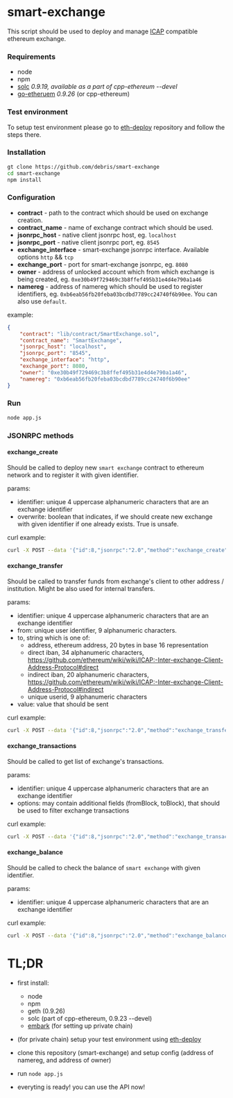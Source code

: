 # smart-exchange
This script should be used to deploy and manage [ICAP](https://github.com/ethereum/wiki/wiki/ICAP:-Inter-exchange-Client-Address-Protocol) compatible ethereum exchange.

### Requirements

- node
- npm
- [solc](https://github.com/ethereum/cpp-ethereum) *0.9.19, available as a part of cpp-ethereum --devel*
- [go-etheruem](https://github.com/ethereum/go-ethereum) *0.9.26* (or cpp-ethereum)

### Test environment

To setup test environment please go to [eth-deploy](https://github.com/debris/eth-deploy) repository and follow the steps there.

### Installation

```bash
gt clone https://github.com/debris/smart-exchange
cd smart-exchange
npm install
```

### Configuration

- **contract** - path to the contract which should be used on exchange creation.
- **contract_name** - name of exchange contract which should be used.
- **jsonrpc_host** - native client jsonrpc host, eg. `localhost`
- **jsonrpc_port** - native client jsonrpc port, eg. `8545`
- **exchange_interface** - smart-exchange jsonrpc interface. Available options `http` && `tcp`
- **exchange_port** - port for smart-exchange jsonrpc, eg. `8080`
- **owner** - address of unlocked account which from which exchange is being created, eg. `0xe30b49f729469c3b8ffef495b31e4d4e790a1a46`
- **namereg** - address of namereg which should be used to register identifiers, eg. `0xb6eab56fb20feba03bcdbd7789cc24740f6b90ee`. You can also use `default`.

example: 

```json
{
    "contract": "lib/contract/SmartExchange.sol",
    "contract_name": "SmartExchange",
    "jsonrpc_host": "localhost",
    "jsonrpc_port": "8545",
    "exchange_interface": "http",
    "exchange_port": 8080,
    "owner": "0xe30b49f729469c3b8ffef495b31e4d4e790a1a46",
    "namereg": "0xb6eab56fb20feba03bcdbd7789cc24740f6b90ee"
}
```

### Run

```bash
node app.js
```

### JSONRPC methods

#### exchange_create

Should be called to deploy new `smart exchange` contract to ethereum network and to register it with given identifier.

params:

- identifier: unique 4 uppercase alphanumeric characters that are an exchange identifier
- overwrite: boolean that indicates, if we should create new exchange with given identifier if one already exists. True is unsafe.

curl example:

```bash
curl -X POST --data '{"id":8,"jsonrpc":"2.0","method":"exchange_create","params":["XROF", false]}' -H "Content-Type: application/json" http://localhost:8080
```

#### exchange_transfer

Should be called to transfer funds from exchange's client to other address / institution. Might be also used for internal transfers.

params:

- identifier: unique 4 uppercase alphanumeric characters that are an exchange identifier
- from: unique user identifier, 9 alphanumeric characters.
- to, string which is one of:
    - address, ethereum address, 20 bytes in base 16 representation
    - direct iban, 34 alphanumeric characters, https://github.com/ethereum/wiki/wiki/ICAP:-Inter-exchange-Client-Address-Protocol#direct
    - indirect iban, 20 alphanumeric characters, https://github.com/ethereum/wiki/wiki/ICAP:-Inter-exchange-Client-Address-Protocol#indirect
    - unique userid, 9 alphanumeric characters
- value: value that should be sent

curl example:

```bash
curl -X POST --data '{"id":8,"jsonrpc":"2.0","method":"exchange_transfer","params":["XREG"]}' -H "Content-Type: application/json" http://localhost:8080
```

#### exchange_transactions

Should be called to get list of exchange's transactions.

params:

- identifier: unique 4 uppercase alphanumeric characters that are an exchange identifier
- options: may contain additional fields (fromBlock, toBlock), that should be used to filter exchange transactions

curl example:

```bash
curl -X POST --data '{"id":8,"jsonrpc":"2.0","method":"exchange_transactions","params":["XREG", {"fromBlock": 410000}]}' -H "Content-Type: application/json" http://localhost:8080
```

#### exchange_balance

Should be called to check the balance of `smart exchange` with given identifier.

params:

- identifier: unique 4 uppercase alphanumeric characters that are an exchange identifier

curl example:

```bash
curl -X POST --data '{"id":8,"jsonrpc":"2.0","method":"exchange_balance","params":["XROG"]}' -H "Content-Type: application/json" http://localhost:8080
```


# TL;DR

- first install:
    - node
    - npm
    - geth (0.9.26)
    - solc (part of cpp-ethereum, 0.9.23 --devel)
    - [embark](https://github.com/iurimatias/embark-framework) (for setting up private chain)

- (for private chain) setup your test environment using [eth-deploy](https://github.com/debris/eth-deploy)

- clone this repository (smart-exchange) and setup config (address of namereg, and address of owner)
- run `node app.js`
- everyting is ready! you can use the API now!

